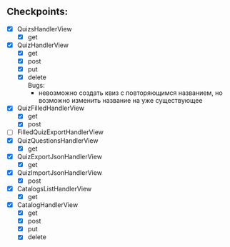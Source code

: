 ## Checkpoints:
- [x] QuizsHandlerView
  - [x] get
- [x] QuizHandlerView
  - [x] get
  - [x] post
  - [x] put
  - [x] delete  
  Bugs:
    - невозможно создать квиз с повторяющимся названием, 
    но возможно изменить название на уже существующее
- [x] QuizFilledHandlerView
  - [x] get
  - [x] post
- [ ] FilledQuizExportHandlerView
- [x] QuizQuestionsHandlerView
  - [x] get
- [x] QuizExportJsonHandlerView
  - [x] get
- [x] QuizImportJsonHandlerView
  - [x] post
- [x] CatalogsListHandlerView
  - [x] get
- [x] CatalogHandlerView
  - [x] get
  - [x] post
  - [x] put
  - [x] delete  
